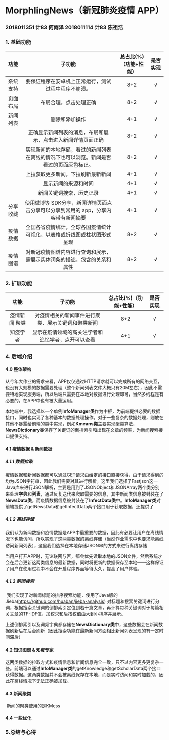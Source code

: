 # MorphlingNews（新冠肺炎疫情 APP）

###    2018011351 计83 何雨泽               2018011114 计83 陈祖浩



### 1. 基础功能


| **功能** |        子功能         | 总占比(%)（功能+性能） | 是否实现 |
| :------: | :----------------------------------------------------------: | :-----------------: | :------: |
| 系统支持 |    要保证程序在安卓机上正常运行，测试过程中程序不崩溃。    | 8+2                 | √        |
| 页面布局 |                   布局合理，点击处理正确                    | 8+2                 | √        |
| 新闻列表 |                        删除和添加操作                        | 4+1                 | √        |
|          | 正确显示新闻列表的消息，布局和展示，点击进入新闻详情页面正确 | 8+2                 | √        |
|          | 实现新闻的本地存储，看过的新闻列表 在离线的情况下也可以浏览。新闻是否看过的页面灰色标记。 | 8+2                 | √        |
|          | 上拉获取更多新闻，下拉刷新最新新闻 | 4+1                 | √        |
|          | 显示新闻的来源和时间 | 4+1                 | √        |
| | 新闻关键词搜索，历史记录 | 4+1 | √ |
| 分享收藏 | 使用微博等 SDK分享，新闻详情页面点击分享可以分享到常用的 app，分享内容带有新闻摘要 | 4+1 | √ |
| 疫情数据 | 全国各省疫情统计，全球各国疫情统计可视化，以表格或折线图或柱状图形式呈现 | 8+2 | √ |
| 疫情图谱 | 对新冠疫情图谱内容进行查询和展示，需展示实体词条的描述，包含的关系和属性 | 8+2 | √ |



### 2. 扩展功能

|   **功能**    |                       子功能                       | 总占比(%)（功能+性能） | 是否实现 |
| :-----------: | :------------------------------------------------: | :--------------------: | :------: |
| 疫情新闻 聚类 | 对疫情相关的新闻事件进行聚类、展示关键词和聚类新闻 |          8+2           |    √     |
|   知疫学者    | 显示在疫情领域的高关注学者和追忆学者，点开可以查看 |          4+1           |    √     |



### 4. 后端介绍

#### 4.0 整体架构

​		从今年大作业的需求来看，APP仅仅通过HTTP请求就可以完成所有的网络交互，也没有大规模的数据需要处理（整个新闻列表文件大概只有20M左右），因此不需要特地实现服务端，所以后端只需要在本地对数据进行处理即可，当然多线程是有必要的，在APP中也有被大量运用。

​		本地端中，我选择以一个单例**InfoManager类**作为中枢，为前端提供必要的数据接口，同时也实现了各种基本的数据处理操作。对于一些复杂的数据处理，则放在其他不暴露给前端的类中实现，例如**Kmeans类**主要实现聚类算法，**NewsDictionary类**保存了关键词的倒排索引和出现在文章的频率，为新闻搜索接口提供支持。

#### 4.1 疫情数据 & 新闻数据

##### 4.1.1 数据拉取

​		疫情数据和新闻数据都可以通过GET请求由给定的接口直接获得，由于请求得到的均为JSON字符串，因此我们需要对其进行解析。这里我们选择了Fastjson这一Java库来进行JSON解析，主要是用到了JSONObject和JSONArray两个类分别来处理**字典**和**列表**，通过反复迭代来爬取需要的信息，其中新闻类信息被封装在了**NewsData类**，而疫情数据信息被封装在了**InfectData类**中。**InfoManager类**对前端提供了getNewsData和getInfectData两个接口用于获取数据，还提供了

##### 4.1.2 离线存储

​		我们认为新闻数据和疫情数据是APP中最重要的数据，因此有必要让用户在离线情况下也能访问，所以实现了这两类数据的离线存储（当然作业需求中也要求能离线访问新闻列表），这里我们选择在本地存储JSON串的方式来进行离线存储

​		当用户打开APP时，无论联网与否，都会优先读取本地的JSON文件，然后系统才会在后台更新这两类信息的最新数据，同时将更新的数据保存至本地——这样保证了用户在使用过程中不会在开启程序界面等待太久，提高了用户体验。

##### 4.1.3 新闻搜索

​		我们实现了对新闻标题的排序搜索功能，使用了Java版的Jieba(https://github.com/huaban/jieba-analysis) 对标题和搜索关键词进行分词，根据搜索关键词的倒排索引定位到若干篇文章，再计算每种关键词对于每篇相关文章的TF-IDF值，加权求和后按权值由大到小排序并展示。

​		上述倒排索引以及词频字典都存储在**NewsDictionary类**中，这些数据会在新闻数据刷新后在后台刷新（因此搜索功能在最新新闻方面相比新闻列表呈现的有一定时间滞后）

#### 4.2 知识图谱 & 知疫专家

​		这两类数据的拉取方式和疫情信息和新闻信息完全一致，只不过内容更多更复杂一些。前端可以通过**InfoManager类**的getKnowledge和getScholarData两个接口获得数据。这两类数据并不会被离线保存在本地，而是实时访问和实时加载的，因此在离线情况下无法正确被加载。

#### 4.3 新闻聚类

​		新闻的聚类使用的是KMess



#### 4.4 一些优化



### 5.总结与心得

